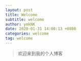 ```yaml
---
layout: post
title: Welcome
subtitle: welcome
author: ymkNK
date: 2020-01-31 14:00:13 +0800
categories: welcome
tag: welcome
---
```

> 欢迎来到我的个人博客